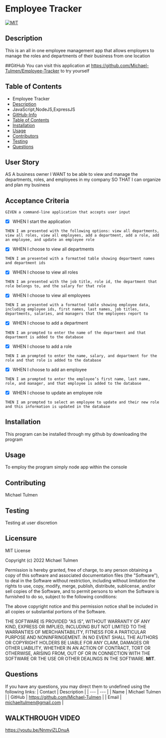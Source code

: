 
# Employee Tracker

[![MIT](https://img.shields.io/badge/License-MIT-blue.svg)](https://opensource.org/licenses/MIT)
        
## Description
 This is an all in one employee management app that allows employers to manage the roles and departments of their business from one location

##GitHub
You can visit this application at https://github.com/Michael-Tulmen/Employee-Tracker to try yourself
            
## Table of Contents
- Employee Tracker
- [Description](#description)
- JavaScript,NodeJS,ExpressJS
- [GitHub-Info](#github)
- [Table of Contents](#table-of-contents)
- [Installation](#installation)
- [Usage](#usage)
- [Contributors](#contributing)
- [Testing](#Testing)
- [Questions](#Questions)

## User Story
AS A business owner
I WANT to be able to view and manage the departments, roles, and employees in my company
SO THAT I can organize and plan my business

## Acceptance Criteria

~~~
GIVEN a command-line application that accepts user input
~~~

- [x] WHEN I start the application
~~~
THEN I am presented with the following options: view all departments, view all roles, view all employees, add a department, add a role, add an employee, and update an employee role
~~~

- [x] WHEN I choose to view all departments
~~~
THEN I am presented with a formatted table showing department names and department ids
~~~

- [x] WHEN I choose to view all roles
~~~
THEN I am presented with the job title, role id, the department that role belongs to, and the salary for that role
~~~

- [x] WHEN I choose to view all employees
~~~
THEN I am presented with a formatted table showing employee data, including employee ids, first names, last names, job titles, departments, salaries, and managers that the employees report to
~~~

- [x] WHEN I choose to add a department
~~~
THEN I am prompted to enter the name of the department and that department is added to the database
~~~

- [x] WHEN I choose to add a role
~~~
THEN I am prompted to enter the name, salary, and department for the role and that role is added to the database
~~~

- [x] WHEN I choose to add an employee
~~~
THEN I am prompted to enter the employee’s first name, last name, role, and manager, and that employee is added to the database
~~~

- [x] WHEN I choose to update an employee role
~~~
THEN I am prompted to select an employee to update and their new role and this information is updated in the database
~~~
        
        
## Installation
This program can be installed through my github by downloading the program 
        
        
## Usage
To employ the program simply node app within the console
        
        
## Contributing
Michael Tulmen

## Testing
Testing at user discretion

## Licensure
MIT License

Copyright (c) 2022 Michael Tulmen

Permission is hereby granted, free of charge, to any person obtaining a copy
of this software and associated documentation files (the "Software"), to deal
in the Software without restriction, including without limitation the rights
to use, copy, modify, merge, publish, distribute, sublicense, and/or sell
copies of the Software, and to permit persons to whom the Software is
furnished to do so, subject to the following conditions:

The above copyright notice and this permission notice shall be included in all
copies or substantial portions of the Software.

THE SOFTWARE IS PROVIDED "AS IS", WITHOUT WARRANTY OF ANY KIND, EXPRESS OR
IMPLIED, INCLUDING BUT NOT LIMITED TO THE WARRANTIES OF MERCHANTABILITY,
FITNESS FOR A PARTICULAR PURPOSE AND NONINFRINGEMENT. IN NO EVENT SHALL THE
AUTHORS OR COPYRIGHT HOLDERS BE LIABLE FOR ANY CLAIM, DAMAGES OR OTHER
LIABILITY, WHETHER IN AN ACTION OF CONTRACT, TORT OR OTHERWISE, ARISING FROM,
OUT OF OR IN CONNECTION WITH THE SOFTWARE OR THE USE OR OTHER DEALINGS IN THE
SOFTWARE.
 **MIT**.
        
## Questions
If you have any questions, you may direct them to undefined using the following links:
| Contact | Description |
| --- | --- |
| Name | Michael Tulmen |
| GitHub | https://github.com/Michael-Tulmen |
| Email | <michaeltulmen@gmail.com> |


## WALKTHROUGH VIDEO 

https://youtu.be/NnmviZLDnuA